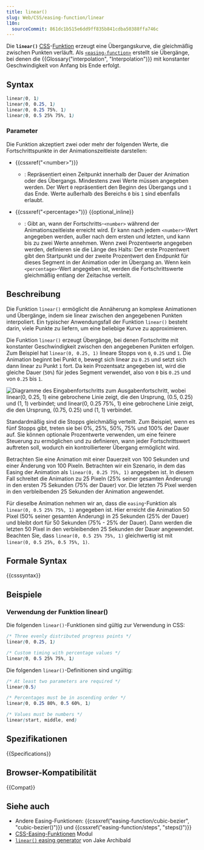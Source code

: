 ```yaml
---
title: linear()
slug: Web/CSS/easing-function/linear
l10n:
  sourceCommit: 861dc1b515e6dd9ff835b841cdba50388ffa746c
---
```


Die **`linear()`** [CSS](/de/docs/Web/CSS)-[Funktion](/de/docs/Web/CSS/CSS_Values_and_Units/CSS_Value_Functions) erzeugt eine Übergangskurve, die gleichmäßig zwischen Punkten verläuft. Als [`<easing-function>`](/de/docs/Web/CSS/easing-function) erstellt sie Übergänge, bei denen die {{Glossary("interpolation", "Interpolation")}} mit konstanter Geschwindigkeit von Anfang bis Ende erfolgt.

## Syntax

```css
linear(0, 1)
linear(0, 0.25, 1)
linear(0, 0.25 75%, 1)
linear(0, 0.5 25% 75%, 1)
```

### Parameter

Die Funktion akzeptiert zwei oder mehr der folgenden Werte, die Fortschrittspunkte in der Animationszeitleiste darstellen:

- {{cssxref("&lt;number&gt;")}}
  - : Repräsentiert einen Zeitpunkt innerhalb der Dauer der Animation oder des Übergangs.
    Mindestens zwei Werte müssen angegeben werden.
    Der Wert `0` repräsentiert den Beginn des Übergangs und `1` das Ende.
    Werte außerhalb des Bereichs `0` bis `1` sind ebenfalls erlaubt.

- {{cssxref("&lt;percentage&gt;")}} {{optional_inline}}
  - : Gibt an, wann der Fortschritts-`<number>` während der Animationszeitleiste erreicht wird.
    Er kann nach jedem `<number>`-Wert angegeben werden, außer nach dem ersten und letzten, und kann bis zu zwei Werte annehmen.
    Wenn zwei Prozentwerte angegeben werden, definieren sie die Länge des Halts: Der erste Prozentwert gibt den Startpunkt und der zweite Prozentwert den Endpunkt für dieses Segment in der Animation oder im Übergang an. Wenn kein `<percentage>`-Wert angegeben ist, werden die Fortschrittswerte gleichmäßig entlang der Zeitachse verteilt.

## Beschreibung

Die Funktion `linear()` ermöglicht die Annäherung an komplexe Animationen und Übergänge, indem sie linear zwischen den angegebenen Punkten interpoliert. Ein typischer Anwendungsfall der Funktion `linear()` besteht darin, viele Punkte zu liefern, um eine beliebige Kurve zu approximieren.

Die Funktion `linear()` erzeugt Übergänge, bei denen Fortschritte mit konstanter Geschwindigkeit zwischen den angegebenen Punkten erfolgen. Zum Beispiel hat `linear(0, 0.25, 1)` lineare Stopps von `0`, `0.25` und `1`. Die Animation beginnt bei Punkt `0`, bewegt sich linear zu `0.25` und setzt sich dann linear zu Punkt `1` fort. Da kein Prozentsatz angegeben ist, wird die gleiche Dauer (`50%`) für jedes Segment verwendet, also von `0` bis `0.25` und von `0.25` bis `1`.

![Diagramme des Eingabenfortschritts zum Ausgabenfortschritt, wobei linear(0, 0.25, 1) eine gebrochene Linie zeigt, die den Ursprung, (0.5, 0.25) und (1, 1) verbindet; und linear(0, 0.25 75%, 1) eine gebrochene Linie zeigt, die den Ursprung, (0.75, 0.25) und (1, 1) verbindet.](linear_function.svg)

Standardmäßig sind die Stopps gleichmäßig verteilt. Zum Beispiel, wenn es fünf Stopps gibt, treten sie bei 0%, 25%, 50%, 75% und 100% der Dauer auf. Sie können optionale Prozentwerte verwenden, um eine feinere Steuerung zu ermöglichen und zu definieren, wann jeder Fortschrittswert auftreten soll, wodurch ein kontrollierterer Übergang ermöglicht wird.

Betrachten Sie eine Animation mit einer Dauerzeit von 100 Sekunden und einer Änderung von 100 Pixeln. Betrachten wir ein Szenario, in dem das Easing der Animation als `linear(0, 0.25 75%, 1)` angegeben ist. In diesem Fall schreitet die Animation zu 25 Pixeln (25% seiner gesamten Änderung) in den ersten 75 Sekunden (75% der Dauer) vor. Die letzten 75 Pixel werden in den verbleibenden 25 Sekunden der Animation angewendet.

Für dieselbe Animation nehmen wir an, dass die `easing`-Funktion als `linear(0, 0.5 25% 75%, 1)` angegeben ist. Hier erreicht die Animation 50 Pixel (50% seiner gesamten Änderung) in 25 Sekunden (25% der Dauer) und bleibt dort für 50 Sekunden (75% - 25% der Dauer). Dann werden die letzten 50 Pixel in den verbleibenden 25 Sekunden der Dauer angewendet. Beachten Sie, dass `linear(0, 0.5 25% 75%, 1)` gleichwertig ist mit `linear(0, 0.5 25%, 0.5 75%, 1)`.

## Formale Syntax

{{csssyntax}}

## Beispiele

### Verwendung der Funktion linear()

Die folgenden `linear()`-Funktionen sind gültig zur Verwendung in CSS:

```css example-good
/* Three evenly distributed progress points */
linear(0, 0.25, 1)

/* Custom timing with percentage values */
linear(0, 0.5 25% 75%, 1)
```

Die folgenden `linear()`-Definitionen sind ungültig:

```css example-bad
/* At least two parameters are required */
linear(0.5)

/* Percentages must be in ascending order */
linear(0, 0.25 80%, 0.5 60%, 1)

/* Values must be numbers */
linear(start, middle, end)
```

## Spezifikationen

{{Specifications}}

## Browser-Kompatibilität

{{Compat}}

## Siehe auch

- Andere Easing-Funktionen: {{cssxref("easing-function/cubic-bezier", "cubic-bezier()")}} und {{cssxref("easing-function/steps", "steps()")}}
- [CSS-Easing-Funktionen](/de/docs/Web/CSS/CSS_easing_functions) Modul
- [`linear()` easing generator](https://linear-easing-generator.netlify.app/) von Jake Archibald
